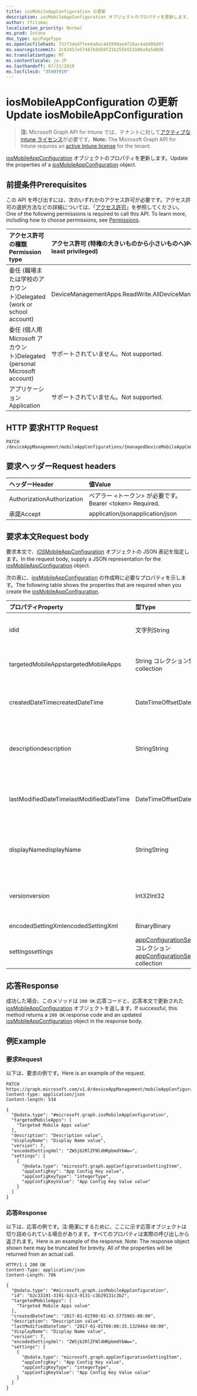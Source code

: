 ```yaml
---
title: iosMobileAppConfiguration の更新
description: iosMobileAppConfiguration オブジェクトのプロパティを更新します。
author: tfitzmac
localization_priority: Normal
ms.prod: Intune
doc_type: apiPageType
ms.openlocfilehash: 731f3dedffee4a8ac445999ae4f26ac4abd0bd97
ms.sourcegitcommit: 2c62457e57467b8d50f21b255b553106a9a5d8d6
ms.translationtype: MT
ms.contentlocale: ja-JP
ms.lasthandoff: 07/31/2019
ms.locfileid: "35997919"
---
```

# <a name="update-iosmobileappconfiguration"></a><span data-ttu-id="1b5ca-103">iosMobileAppConfiguration の更新</span><span class="sxs-lookup"><span data-stu-id="1b5ca-103">Update iosMobileAppConfiguration</span></span>

> <span data-ttu-id="1b5ca-104">**注:** Microsoft Graph API for Intune では、テナントに対して[アクティブな intune ライセンス](https://go.microsoft.com/fwlink/?linkid=839381)が必要です。</span><span class="sxs-lookup"><span data-stu-id="1b5ca-104">**Note:** The Microsoft Graph API for Intune requires an [active Intune license](https://go.microsoft.com/fwlink/?linkid=839381) for the tenant.</span></span>

<span data-ttu-id="1b5ca-105">[iosMobileAppConfiguration](../resources/intune-apps-iosmobileappconfiguration.md) オブジェクトのプロパティを更新します。</span><span class="sxs-lookup"><span data-stu-id="1b5ca-105">Update the properties of a [iosMobileAppConfiguration](../resources/intune-apps-iosmobileappconfiguration.md) object.</span></span>

## <a name="prerequisites"></a><span data-ttu-id="1b5ca-106">前提条件</span><span class="sxs-lookup"><span data-stu-id="1b5ca-106">Prerequisites</span></span>
<span data-ttu-id="1b5ca-p101">この API を呼び出すには、次のいずれかのアクセス許可が必要です。アクセス許可の選択方法などの詳細については、「[アクセス許可](/graph/permissions-reference)」を参照してください。</span><span class="sxs-lookup"><span data-stu-id="1b5ca-p101">One of the following permissions is required to call this API. To learn more, including how to choose permissions, see [Permissions](/graph/permissions-reference).</span></span>

|<span data-ttu-id="1b5ca-109">アクセス許可の種類</span><span class="sxs-lookup"><span data-stu-id="1b5ca-109">Permission type</span></span>|<span data-ttu-id="1b5ca-110">アクセス許可 (特権の大きいものから小さいものへ)</span><span class="sxs-lookup"><span data-stu-id="1b5ca-110">Permissions (from most to least privileged)</span></span>|
|:---|:---|
|<span data-ttu-id="1b5ca-111">委任 (職場または学校のアカウント)</span><span class="sxs-lookup"><span data-stu-id="1b5ca-111">Delegated (work or school account)</span></span>|<span data-ttu-id="1b5ca-112">DeviceManagementApps.ReadWrite.All</span><span class="sxs-lookup"><span data-stu-id="1b5ca-112">DeviceManagementApps.ReadWrite.All</span></span>|
|<span data-ttu-id="1b5ca-113">委任 (個人用 Microsoft アカウント)</span><span class="sxs-lookup"><span data-stu-id="1b5ca-113">Delegated (personal Microsoft account)</span></span>|<span data-ttu-id="1b5ca-114">サポートされていません。</span><span class="sxs-lookup"><span data-stu-id="1b5ca-114">Not supported.</span></span>|
|<span data-ttu-id="1b5ca-115">アプリケーション</span><span class="sxs-lookup"><span data-stu-id="1b5ca-115">Application</span></span>|<span data-ttu-id="1b5ca-116">サポートされていません。</span><span class="sxs-lookup"><span data-stu-id="1b5ca-116">Not supported.</span></span>|

## <a name="http-request"></a><span data-ttu-id="1b5ca-117">HTTP 要求</span><span class="sxs-lookup"><span data-stu-id="1b5ca-117">HTTP Request</span></span>
<!-- {
  "blockType": "ignored"
}
-->
``` http
PATCH /deviceAppManagement/mobileAppConfigurations/{managedDeviceMobileAppConfigurationId}
```

## <a name="request-headers"></a><span data-ttu-id="1b5ca-118">要求ヘッダー</span><span class="sxs-lookup"><span data-stu-id="1b5ca-118">Request headers</span></span>
|<span data-ttu-id="1b5ca-119">ヘッダー</span><span class="sxs-lookup"><span data-stu-id="1b5ca-119">Header</span></span>|<span data-ttu-id="1b5ca-120">値</span><span class="sxs-lookup"><span data-stu-id="1b5ca-120">Value</span></span>|
|:---|:---|
|<span data-ttu-id="1b5ca-121">Authorization</span><span class="sxs-lookup"><span data-stu-id="1b5ca-121">Authorization</span></span>|<span data-ttu-id="1b5ca-122">ベアラー &lt;トークン&gt; が必要です。</span><span class="sxs-lookup"><span data-stu-id="1b5ca-122">Bearer &lt;token&gt; Required.</span></span>|
|<span data-ttu-id="1b5ca-123">承諾</span><span class="sxs-lookup"><span data-stu-id="1b5ca-123">Accept</span></span>|<span data-ttu-id="1b5ca-124">application/json</span><span class="sxs-lookup"><span data-stu-id="1b5ca-124">application/json</span></span>|

## <a name="request-body"></a><span data-ttu-id="1b5ca-125">要求本文</span><span class="sxs-lookup"><span data-stu-id="1b5ca-125">Request body</span></span>
<span data-ttu-id="1b5ca-126">要求本文で、[iOSMobileAppConfiguration](../resources/intune-apps-iosmobileappconfiguration.md) オブジェクトの JSON 表記を指定します。</span><span class="sxs-lookup"><span data-stu-id="1b5ca-126">In the request body, supply a JSON representation for the [iosMobileAppConfiguration](../resources/intune-apps-iosmobileappconfiguration.md) object.</span></span>

<span data-ttu-id="1b5ca-127">次の表に、[iosMobileAppConfiguration](../resources/intune-apps-iosmobileappconfiguration.md) の作成時に必要なプロパティを示します。</span><span class="sxs-lookup"><span data-stu-id="1b5ca-127">The following table shows the properties that are required when you create the [iosMobileAppConfiguration](../resources/intune-apps-iosmobileappconfiguration.md).</span></span>

|<span data-ttu-id="1b5ca-128">プロパティ</span><span class="sxs-lookup"><span data-stu-id="1b5ca-128">Property</span></span>|<span data-ttu-id="1b5ca-129">型</span><span class="sxs-lookup"><span data-stu-id="1b5ca-129">Type</span></span>|<span data-ttu-id="1b5ca-130">説明</span><span class="sxs-lookup"><span data-stu-id="1b5ca-130">Description</span></span>|
|:---|:---|:---|
|<span data-ttu-id="1b5ca-131">id</span><span class="sxs-lookup"><span data-stu-id="1b5ca-131">id</span></span>|<span data-ttu-id="1b5ca-132">文字列</span><span class="sxs-lookup"><span data-stu-id="1b5ca-132">String</span></span>|<span data-ttu-id="1b5ca-133">エンティティのキー。</span><span class="sxs-lookup"><span data-stu-id="1b5ca-133">Key of the entity.</span></span> <span data-ttu-id="1b5ca-134">[managedDeviceMobileAppConfiguration](../resources/intune-apps-manageddevicemobileappconfiguration.md) から継承されます</span><span class="sxs-lookup"><span data-stu-id="1b5ca-134">Inherited from [managedDeviceMobileAppConfiguration](../resources/intune-apps-manageddevicemobileappconfiguration.md)</span></span>|
|<span data-ttu-id="1b5ca-135">targetedMobileApps</span><span class="sxs-lookup"><span data-stu-id="1b5ca-135">targetedMobileApps</span></span>|<span data-ttu-id="1b5ca-136">String コレクション</span><span class="sxs-lookup"><span data-stu-id="1b5ca-136">String collection</span></span>|<span data-ttu-id="1b5ca-137">関連するアプリです。</span><span class="sxs-lookup"><span data-stu-id="1b5ca-137">the associated app.</span></span> <span data-ttu-id="1b5ca-138">[managedDeviceMobileAppConfiguration](../resources/intune-apps-manageddevicemobileappconfiguration.md) から継承されます</span><span class="sxs-lookup"><span data-stu-id="1b5ca-138">Inherited from [managedDeviceMobileAppConfiguration](../resources/intune-apps-manageddevicemobileappconfiguration.md)</span></span>|
|<span data-ttu-id="1b5ca-139">createdDateTime</span><span class="sxs-lookup"><span data-stu-id="1b5ca-139">createdDateTime</span></span>|<span data-ttu-id="1b5ca-140">DateTimeOffset</span><span class="sxs-lookup"><span data-stu-id="1b5ca-140">DateTimeOffset</span></span>|<span data-ttu-id="1b5ca-141">オブジェクトが作成された DateTime。</span><span class="sxs-lookup"><span data-stu-id="1b5ca-141">DateTime the object was created.</span></span> <span data-ttu-id="1b5ca-142">[managedDeviceMobileAppConfiguration](../resources/intune-apps-manageddevicemobileappconfiguration.md) から継承されます</span><span class="sxs-lookup"><span data-stu-id="1b5ca-142">Inherited from [managedDeviceMobileAppConfiguration](../resources/intune-apps-manageddevicemobileappconfiguration.md)</span></span>|
|<span data-ttu-id="1b5ca-143">description</span><span class="sxs-lookup"><span data-stu-id="1b5ca-143">description</span></span>|<span data-ttu-id="1b5ca-144">String</span><span class="sxs-lookup"><span data-stu-id="1b5ca-144">String</span></span>|<span data-ttu-id="1b5ca-145">デバイス構成について管理者が提供した説明。</span><span class="sxs-lookup"><span data-stu-id="1b5ca-145">Admin provided description of the Device Configuration.</span></span> <span data-ttu-id="1b5ca-146">[managedDeviceMobileAppConfiguration](../resources/intune-apps-manageddevicemobileappconfiguration.md) から継承されます</span><span class="sxs-lookup"><span data-stu-id="1b5ca-146">Inherited from [managedDeviceMobileAppConfiguration](../resources/intune-apps-manageddevicemobileappconfiguration.md)</span></span>|
|<span data-ttu-id="1b5ca-147">lastModifiedDateTime</span><span class="sxs-lookup"><span data-stu-id="1b5ca-147">lastModifiedDateTime</span></span>|<span data-ttu-id="1b5ca-148">DateTimeOffset</span><span class="sxs-lookup"><span data-stu-id="1b5ca-148">DateTimeOffset</span></span>|<span data-ttu-id="1b5ca-149">オブジェクトが最後に変更された DateTime。</span><span class="sxs-lookup"><span data-stu-id="1b5ca-149">DateTime the object was last modified.</span></span> <span data-ttu-id="1b5ca-150">[managedDeviceMobileAppConfiguration](../resources/intune-apps-manageddevicemobileappconfiguration.md) から継承されます</span><span class="sxs-lookup"><span data-stu-id="1b5ca-150">Inherited from [managedDeviceMobileAppConfiguration](../resources/intune-apps-manageddevicemobileappconfiguration.md)</span></span>|
|<span data-ttu-id="1b5ca-151">displayName</span><span class="sxs-lookup"><span data-stu-id="1b5ca-151">displayName</span></span>|<span data-ttu-id="1b5ca-152">String</span><span class="sxs-lookup"><span data-stu-id="1b5ca-152">String</span></span>|<span data-ttu-id="1b5ca-153">デバイス構成について管理者が指定した名前。</span><span class="sxs-lookup"><span data-stu-id="1b5ca-153">Admin provided name of the device configuration.</span></span> <span data-ttu-id="1b5ca-154">[managedDeviceMobileAppConfiguration](../resources/intune-apps-manageddevicemobileappconfiguration.md) から継承されます</span><span class="sxs-lookup"><span data-stu-id="1b5ca-154">Inherited from [managedDeviceMobileAppConfiguration](../resources/intune-apps-manageddevicemobileappconfiguration.md)</span></span>|
|<span data-ttu-id="1b5ca-155">version</span><span class="sxs-lookup"><span data-stu-id="1b5ca-155">version</span></span>|<span data-ttu-id="1b5ca-156">Int32</span><span class="sxs-lookup"><span data-stu-id="1b5ca-156">Int32</span></span>|<span data-ttu-id="1b5ca-157">デバイス構成のバージョン。</span><span class="sxs-lookup"><span data-stu-id="1b5ca-157">Version of the device configuration.</span></span> <span data-ttu-id="1b5ca-158">[managedDeviceMobileAppConfiguration](../resources/intune-apps-manageddevicemobileappconfiguration.md) から継承されます</span><span class="sxs-lookup"><span data-stu-id="1b5ca-158">Inherited from [managedDeviceMobileAppConfiguration](../resources/intune-apps-manageddevicemobileappconfiguration.md)</span></span>|
|<span data-ttu-id="1b5ca-159">encodedSettingXml</span><span class="sxs-lookup"><span data-stu-id="1b5ca-159">encodedSettingXml</span></span>|<span data-ttu-id="1b5ca-160">Binary</span><span class="sxs-lookup"><span data-stu-id="1b5ca-160">Binary</span></span>|<span data-ttu-id="1b5ca-161">mdm アプリ 構成 Base 64 バイナリ。</span><span class="sxs-lookup"><span data-stu-id="1b5ca-161">mdm app configuration Base64 binary.</span></span>|
|<span data-ttu-id="1b5ca-162">settings</span><span class="sxs-lookup"><span data-stu-id="1b5ca-162">settings</span></span>|<span data-ttu-id="1b5ca-163">[appConfigurationSettingItem](../resources/intune-apps-appconfigurationsettingitem.md) コレクション</span><span class="sxs-lookup"><span data-stu-id="1b5ca-163">[appConfigurationSettingItem](../resources/intune-apps-appconfigurationsettingitem.md) collection</span></span>|<span data-ttu-id="1b5ca-164">アプリの構成設定アイテム。</span><span class="sxs-lookup"><span data-stu-id="1b5ca-164">app configuration setting items.</span></span>|



## <a name="response"></a><span data-ttu-id="1b5ca-165">応答</span><span class="sxs-lookup"><span data-stu-id="1b5ca-165">Response</span></span>
<span data-ttu-id="1b5ca-166">成功した場合、このメソッドは `200 OK` 応答コードと、応答本文で更新された [iosMobileAppConfiguration](../resources/intune-apps-iosmobileappconfiguration.md) オブジェクトを返します。</span><span class="sxs-lookup"><span data-stu-id="1b5ca-166">If successful, this method returns a `200 OK` response code and an updated [iosMobileAppConfiguration](../resources/intune-apps-iosmobileappconfiguration.md) object in the response body.</span></span>

## <a name="example"></a><span data-ttu-id="1b5ca-167">例</span><span class="sxs-lookup"><span data-stu-id="1b5ca-167">Example</span></span>

### <a name="request"></a><span data-ttu-id="1b5ca-168">要求</span><span class="sxs-lookup"><span data-stu-id="1b5ca-168">Request</span></span>
<span data-ttu-id="1b5ca-169">以下は、要求の例です。</span><span class="sxs-lookup"><span data-stu-id="1b5ca-169">Here is an example of the request.</span></span>
``` http
PATCH https://graph.microsoft.com/v1.0/deviceAppManagement/mobileAppConfigurations/{managedDeviceMobileAppConfigurationId}
Content-type: application/json
Content-length: 534

{
  "@odata.type": "#microsoft.graph.iosMobileAppConfiguration",
  "targetedMobileApps": [
    "Targeted Mobile Apps value"
  ],
  "description": "Description value",
  "displayName": "Display Name value",
  "version": 7,
  "encodedSettingXml": "ZW5jb2RlZFNldHRpbmdYbWw=",
  "settings": [
    {
      "@odata.type": "microsoft.graph.appConfigurationSettingItem",
      "appConfigKey": "App Config Key value",
      "appConfigKeyType": "integerType",
      "appConfigKeyValue": "App Config Key Value value"
    }
  ]
}
```

### <a name="response"></a><span data-ttu-id="1b5ca-170">応答</span><span class="sxs-lookup"><span data-stu-id="1b5ca-170">Response</span></span>
<span data-ttu-id="1b5ca-p109">以下は、応答の例です。注:簡潔にするために、ここに示す応答オブジェクトは切り詰められている場合があります。すべてのプロパティは実際の呼び出しから返されます。</span><span class="sxs-lookup"><span data-stu-id="1b5ca-p109">Here is an example of the response. Note: The response object shown here may be truncated for brevity. All of the properties will be returned from an actual call.</span></span>
``` http
HTTP/1.1 200 OK
Content-Type: application/json
Content-Length: 706

{
  "@odata.type": "#microsoft.graph.iosMobileAppConfiguration",
  "id": "b2c33191-3191-b2c3-9131-c3b29131c3b2",
  "targetedMobileApps": [
    "Targeted Mobile Apps value"
  ],
  "createdDateTime": "2017-01-01T00:02:43.5775965-08:00",
  "description": "Description value",
  "lastModifiedDateTime": "2017-01-01T00:00:35.1329464-08:00",
  "displayName": "Display Name value",
  "version": 7,
  "encodedSettingXml": "ZW5jb2RlZFNldHRpbmdYbWw=",
  "settings": [
    {
      "@odata.type": "microsoft.graph.appConfigurationSettingItem",
      "appConfigKey": "App Config Key value",
      "appConfigKeyType": "integerType",
      "appConfigKeyValue": "App Config Key Value value"
    }
  ]
}
```



